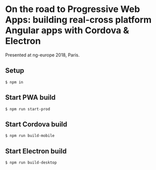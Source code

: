 # On the road to Progressive Web Apps: building real-cross platform Angular apps with Cordova & Electron

Presented at ng-europe 2018, Paris.

## Setup

```
$ npm in
```

## Start PWA build

```
$ npm run start-prod
```

## Start Cordova build

```
$ npm run build-mobile
```

## Start Electron build

```
$ npm run build-desktop
```
